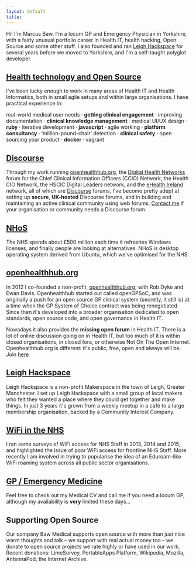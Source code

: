 ```yaml
---
layout: default
title: 
---
```


Hi! I'm Marcus Baw. I'm a locum GP and Emergency Physician in Yorkshire, with a fairly unusual portfolio career in Health IT, health hacking, Open Source and some other stuff. I also founded and ran [Leigh Hackspace](http://www.leighhack.org/) for several years before we moved to Yorkshire,  and I'm a self-taught polyglot developer.

## [Health technology and Open Source]({{site.baseurl}}/health-it)
I've been lucky enough to work in many areas of Health IT and Health Informatics, both in small agile setups and within large organisations. I have practical experience in:

real-world medical user needs · **getting clinical engagement** · improving documentation · **clinical knowledge management** · medical UI/UX design · **ruby** · iterative development · **javascript** · agile working · **platform consultancy** · ‘million-pound-chair’ detection · **clinical safety** · open sourcing your product · **docker** · vagrant

## [Discourse](http://www.discourse.org)
Through my work running [openhealthhub.org](http://www.openhealthhub.org), the [Digital Health Networks](https://discourse.digitalhealth.net/) forum for the Chief Clinical Information Officers (CCIO) Network, the Health CIO Network, the HSCIC Digital Leaders network, and the [eHealth Ireland](http://www.ehealthireland.ie) network, all of which are [Discourse](http://www.discourse.org) forums, I've become pretty adept at setting up **secure**, **UK-hosted** Discourse forums, and in building and maintaining an active clinical community using web forums.  [Contact me](mailto:marcusbaw@gmail.com) if your organisation or community needs a Discourse forum. 

## [NHoS](https://nhos.openhealthhub.org/)
The NHS spends about £500 million each time it refreshes Windows licenses, and finally people are looking at alternatives. NHoS is desktop operating system derived from Ubuntu, which we've optimised for the NHS.

## [openhealthhub.org](http://www.openhealthhub.org)
In 2012 I co-founded a non-profit, [openhealthhub.org](http://www.openhealthhub.org), with Rob Dyke and Ewan Davis. Openhealthhub started out called openGPSoC, and was originally a push for an open source GP clinical system (secretly, it still is) at a time when the GP System of Choice contract was being renegotiated. Since then it's developed into a broader organisation dedicated to open standards, open source code, and open governance in Health IT.

Nowadays it also provides the **missing open forum** in Health IT. There is a lot of online discussion going on in Health IT, but too much of it is within closed organisations, in closed fora, or otherwise Not On The Open Internet. Openhealthhub.org is different: it's public, free, open and always will be. Join [here](http://www.openhealthhub.org)

## [Leigh Hackspace](http://www.leighhack.org/)
Leigh Hackspace is a non-profit Makerspace in the town of Leigh, Greater Manchester. I set up Leigh Hackspace with a small group of local makers who felt they wanted a place where they could get together and make things. In just 3 years it's grown from a weekly meetup in a café to a large membership organisation, backed by a Community Interest Company.

## [WiFi in the NHS]({{site.baseurl}}/nhs_staff_wifi_-_an_overview.html)
I ran some surveys of WiFi access for NHS Staff in 2013, 2014 and 2015, and highlighted the issue of poor WiFi access for frontline NHS Staff. More recently I am involved in trying to popularise the idea of an Eduroam-like WiFi roaming system across all public sector organisations.

## [GP / Emergency Medicine]({site.baseurl}}/medicine)
Feel free to check out my Medical CV and call me if you need a locum GP, although my availability is **very** limited these days...

## Supporting Open Source
Our company Baw Medical supports open source with more than just nice warm thoughts and talk – we support with real actual money too – we donate to open source projects we rate highly or have used in our work. Recent donations: LimeSurvey, PortableApps Platform, Wikipedia, Mozilla, AntennaPod, the Internet Archive.
